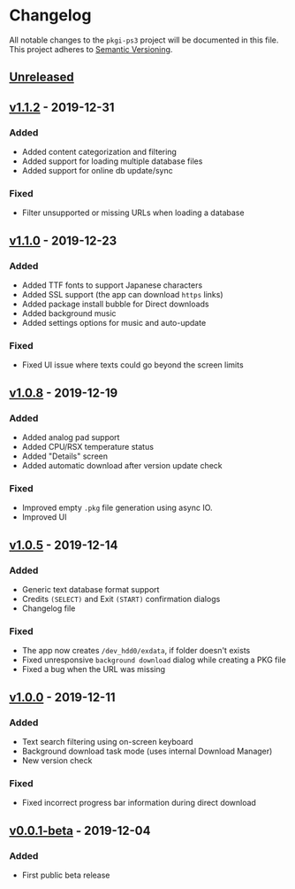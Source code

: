 # Changelog

All notable changes to the `pkgi-ps3` project will be documented in this file. This project adheres to [Semantic Versioning](https://semver.org/spec/v2.0.0.html).

## [Unreleased]()

## [v1.1.2](https://github.com/bucanero/pkgi-ps3/releases/tag/v1.1.2) - 2019-12-31

### Added

* Added content categorization and filtering
* Added support for loading multiple database files
* Added support for online db update/sync

### Fixed

* Filter unsupported or missing URLs when loading a database

## [v1.1.0](https://github.com/bucanero/pkgi-ps3/releases/tag/v1.1.0) - 2019-12-23

### Added

* Added TTF fonts to support Japanese characters
* Added SSL support (the app can download `https` links)
* Added package install bubble for Direct downloads
* Added background music
* Added settings options for music and auto-update

### Fixed

* Fixed UI issue where texts could go beyond the screen limits

## [v1.0.8](https://github.com/bucanero/pkgi-ps3/releases/tag/v1.0.8) - 2019-12-19

### Added

* Added analog pad support
* Added CPU/RSX temperature status
* Added "Details" screen
* Added automatic download after version update check 

### Fixed

* Improved empty `.pkg` file generation using async IO.
* Improved UI

## [v1.0.5](https://github.com/bucanero/pkgi-ps3/releases/tag/v1.0.5) - 2019-12-14

### Added

* Generic text database format support
* Credits `(SELECT)` and Exit `(START)` confirmation dialogs
* Changelog file

### Fixed

* The app now creates `/dev_hdd0/exdata`, if folder doesn't exists
* Fixed unresponsive `background download` dialog while creating a PKG file
* Fixed a bug when the URL was missing

## [v1.0.0](https://github.com/bucanero/pkgi-ps3/releases/tag/v1.0.0) - 2019-12-11

### Added

* Text search filtering using on-screen keyboard
* Background download task mode (uses internal Download Manager)
* New version check

### Fixed

* Fixed incorrect progress bar information during direct download

## [v0.0.1-beta](https://github.com/bucanero/pkgi-ps3/releases/tag/v0.0.1-beta) - 2019-12-04

### Added

* First public beta release
